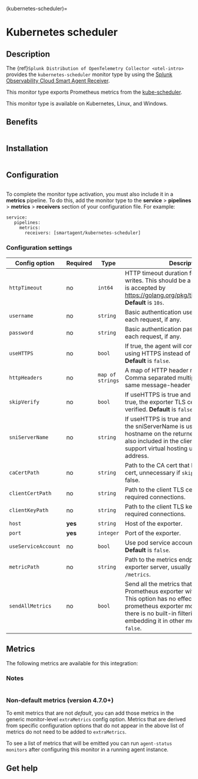 (kubernetes-scheduler)=

# Kubernetes scheduler
<meta name="Description" content="Use this Splunk Observability Cloud integration for the Kubernetes scheduler monitor. See benefits, install, configuration, and metrics">

## Description

The {ref}`Splunk Distribution of OpenTelemetry Collector <otel-intro>` provides the `kubernetes-scheduler` monitor type by using the [Splunk Observability Cloud Smart Agent Receiver](https://github.com/signalfx/splunk-otel-collector/tree/main/internal/receiver/smartagentreceiver).

This monitor type exports Prometheus metrics from the [kube-scheduler](https://kubernetes.io/docs/reference/command-line-tools-reference/kube-scheduler).

This monitor type is available on Kubernetes, Linux, and Windows.

## Benefits


```{include} /_includes/benefits.md
```

## Installation

```{include} /_includes/collector-installation.md
```

## Configuration

```{include} /_includes/configuration.md
```

To complete the monitor type activation, you must also include it in a **metrics** pipeline. To do this, add the monitor type to the **service** > **pipelines** > **metrics** > **receivers** section of your configuration file. For example:

```
service:
   pipelines:
     metrics:
       receivers: [smartagent/kubernetes-scheduler]
```


### Configuration settings


| Config option | Required | Type | Description |
| --- | --- | --- | --- |
| `httpTimeout` | no | `int64` | HTTP timeout duration for both read and writes. This should be a duration string that is accepted by https://golang.org/pkg/time/#ParseDuration **Default** is `10s`. |
| `username` | no | `string` | Basic authentication username to use on each request, if any. |
| `password` | no | `string` | Basic authentication password to use on each request, if any. |
| `useHTTPS` | no | `bool` | If true, the agent will connect to the server using HTTPS instead of plain HTTP. **Default** is `false`. |
| `httpHeaders` | no | `map of strings` | A map of HTTP header names to values. Comma separated multiple values for the same message-header is supported. |
| `skipVerify` | no | `bool` | If useHTTPS is true and this option is also true, the exporter TLS cert will not be verified. **Default** is `false` |
| `sniServerName` | no | `string` | If useHTTPS is true and skipVerify is true, the sniServerName is used to verify the hostname on the returned certificates. It is also included in the client's handshake to support virtual hosting unless it is an IP address. |
| `caCertPath` | no | `string` | Path to the CA cert that has signed the TLS cert, unnecessary if `skipVerify` is set to false. |
| `clientCertPath` | no | `string` | Path to the client TLS cert to use for TLS required connections. |
| `clientKeyPath` | no | `string` | Path to the client TLS key to use for TLS required connections. |
| `host` | **yes** | `string` | Host of the exporter. |
| `port` | **yes** | `integer` | Port of the exporter. |
| `useServiceAccount` | no | `bool` | Use pod service account to authenticate. **Default** is `false`. |
| `metricPath` | no | `string` | Path to the metrics endpoint on the exporter server, usually `/metrics`. **Default** is `/metrics`. |
| `sendAllMetrics` | no | `bool` | Send all the metrics that come out of the Prometheus exporter without any filtering.  This option has no effect when using the prometheus exporter monitor directly since there is no built-in filtering, only when embedding it in other monitors. **Default** is `false`. |


## Metrics

The following metrics are available for this integration:

<div class="metrics-yaml" url="https://raw.githubusercontent.com/signalfx/signalfx-agent/main/pkg/monitors/kubernetes/scheduler/metadata.yaml"></div>

### Notes

```{include} /_includes/metric-defs.md
```

### Non-default metrics (version 4.7.0+)

To emit metrics that are not _default_, you can add those metrics in the
generic monitor-level `extraMetrics` config option.  Metrics that are derived
from specific configuration options that do not appear in the above list of
metrics do not need to be added to `extraMetrics`.

To see a list of metrics that will be emitted you can run `agent-status
monitors` after configuring this monitor in a running agent instance.


## Get help

```{include} /_includes/troubleshooting.md
```
